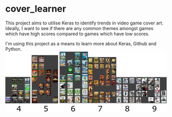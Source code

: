# cover_learner
This project aims to utilise Keras to identify trends in video game cover art. Ideally, I want to see if there are any common themes amongst games which have high scores compared to games which have low scores.

I'm using this project as a means to learn more about Keras, Github and Python.
![alt text](https://github.com/dkersh/cover_learner/blob/master/examples.png)
